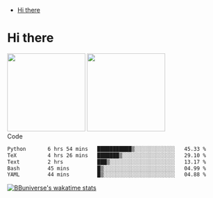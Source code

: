 <!--ts-->
* [Hi there](#hi-there)

<!-- Created by https://github.com/ekalinin/github-markdown-toc -->
<!-- Added by: runner, at: Wed Sep 27 04:19:34 UTC 2023 -->

<!--te-->


# Hi there

<!--
**BBuniverse/BBuniverse** is a ✨ _special_ ✨ repository because its `README.md` (this file) appears on your GitHub profile.

Here are some ideas to get you started:

- 🔭 I’m currently working on ...
- 🌱 I’m currently learning ...
- 👯 I’m looking to collaborate on ...
- 🤔 I’m looking for help with ...
- 💬 Ask me about ...
- 📫 How to reach me: ...
- 😄 Pronouns: ...
- ⚡ Fun fact: ...
-->


<div display="flex">
  <img src="https://github-readme-stats.vercel.app/api?username=BBuniverse&show_icons=true&count_private=true&theme=radical&hide_border=true" height="180"/>
  <img src="https://github-readme-stats.vercel.app/api/top-langs/?username=BBuniverse&layout=compact&theme=radical&hide_border=true" height="180"/>
</div
     

## Code
<!--START_SECTION:waka-->

```txt
Python       6 hrs 54 mins   ███████████▒░░░░░░░░░░░░░   45.33 %
TeX          4 hrs 26 mins   ███████▒░░░░░░░░░░░░░░░░░   29.10 %
Text         2 hrs           ███▒░░░░░░░░░░░░░░░░░░░░░   13.17 %
Bash         45 mins         █▒░░░░░░░░░░░░░░░░░░░░░░░   04.99 %
YAML         44 mins         █▒░░░░░░░░░░░░░░░░░░░░░░░   04.88 %
```

<!--END_SECTION:waka-->
     
[![BBuniverse's wakatime stats](https://github-readme-stats.vercel.app/api/wakatime?username=BBuniverse)](https://github.com/anuraghazra/github-readme-stats)
